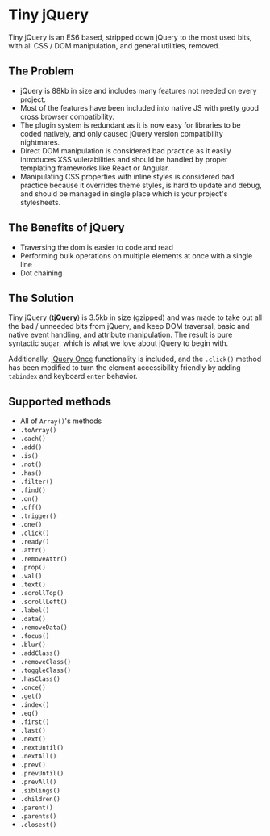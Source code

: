 # Tiny jQuery
Tiny jQuery is an ES6 based, stripped down jQuery to the most used bits, with all CSS / DOM manipulation, and general utilities, removed.

## The Problem
- jQuery is 88kb in size and includes many features not needed on every project.
- Most of the features have been included into native JS with pretty good cross browser compatibility.
- The plugin system is redundant as it is now easy for libraries to be coded natively, and only caused jQuery version compatibility nightmares.
- Direct DOM manipulation is considered bad practice as it easily introduces XSS vulerabilities and should be handled by proper templating frameworks like React or Angular.
- Manipulating CSS properties with inline styles is considered bad practice because it overrides theme styles, is hard to update and debug, and should be managed in single place which is your project's stylesheets.

## The Benefits of jQuery
- Traversing the dom is easier to code and read
- Performing bulk operations on multiple elements at once with a single line
- Dot chaining

## The Solution
Tiny jQuery (**tjQuery**) is 3.5kb in size (gzipped) and was made to take out all the bad / unneeded bits from jQuery, and keep DOM traversal, basic and native event handling, and attribute manipulation. The result is pure syntactic sugar, which is what we love about jQuery to begin with.

Additionally, [jQuery Once](https://github.com/RobLoach/jquery-once) functionality is included, and the `.click()` method has been modified to turn the element accessibility friendly by adding `tabindex` and keyboard `enter` behavior.

## Supported methods
- All of `Array()`'s methods
- `.toArray()`
- `.each()`
- `.add()`
- `.is()`
- `.not()`
- `.has()`
- `.filter()`
- `.find()`
- `.on()`
- `.off()`
- `.trigger()`
- `.one()`
- `.click()`
- `.ready()`
- `.attr()`
- `.removeAttr()`
- `.prop()`
- `.val()`
- `.text()`
- `.scrollTop()`
- `.scrollLeft()`
- `.label()`
- `.data()`
- `.removeData()`
- `.focus()`
- `.blur()`
- `.addClass()`
- `.removeClass()`
- `.toggleClass()`
- `.hasClass()`
- `.once()`
- `.get()`
- `.index()`
- `.eq()`
- `.first()`
- `.last()`
- `.next()`
- `.nextUntil()`
- `.nextAll()`
- `.prev()`
- `.prevUntil()`
- `.prevAll()`
- `.siblings()`
- `.children()`
- `.parent()`
- `.parents()`
- `.closest()`
